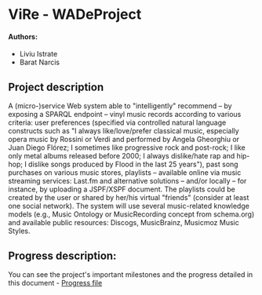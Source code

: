 # ViRe - WADeProject

#### Authors:

- Liviu Istrate
- Barat Narcis

## Project description

A (micro-)service Web system able to "intelligently" recommend – by exposing a SPARQL endpoint – vinyl music records
according to various criteria: user preferences (specified via controlled natural language constructs such as "I always
like/love/prefer classical music, especially opera music by Rossini or Verdi and performed by Angela Gheorghiu or Juan
Diego Flórez; I sometimes like progressive rock and post-rock; I like only metal albums released before 2000; I always
dislike/hate rap and hip-hop; I dislike songs produced by Flood in the last 25 years"), past song purchases on various
music stores, playlists – available online via music streaming services: Last.fm and alternative solutions – and/or
locally – for instance, by uploading a JSPF/XSPF document. The playlists could be created by the user or shared by
her/his virtual "friends" (consider at least one social network). The system will use several music-related knowledge
models (e.g., Music Ontology or MusicRecording concept from schema.org) and available public resources: Discogs,
MusicBrainz, Musicmoz Music Styles.

## Progress description:
You can see the project's important milestones and the progress detailed in this document - 
[Progress file](https://docs.google.com/document/d/1MHJ19HaIKdIoZRtcN_FL_hw-1lTwfRrSwt2AvopHBLA/edit?usp=sharing)

